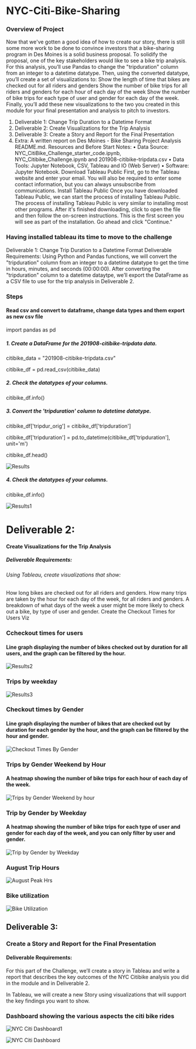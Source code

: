 # NYC-Citi-Bike-Sharing

### Overview of Project

Now that we've gotten a good idea of how to create our story, there is still some more work to be done to convince investors that a bike-sharing program in Des Moines is a solid business proposal. To solidify the proposal, one of the key stakeholders would like to see a bike trip analysis.
For this analysis, you’ll use Pandas to change the "tripduration" column from an integer to a datetime datatype. Then, using the converted datatype, you’ll create a set of visualizations to:
Show the length of time that bikes are checked out for all riders and genders Show the number of bike trips for all riders and genders for each hour of each day of the week Show the number of bike trips for each type of user and gender for each day of the week. Finally, you’ll add these new visualizations to the two you created in this module for your final presentation and analysis to pitch to investors.
1.	Deliverable 1: Change Trip Duration to a Datetime Format
2.	Deliverable 2: Create Visualizations for the Trip Analysis
3.	Deliverable 3: Create a Story and Report for the Final Presentation
4.	Extra: A written report on Des Moines - Bike Sharing Project Analysis README.md.
Resources and Before Start Notes:
•	Data Source: NYC_CitiBike_Challenge_starter_code.ipynb, NYC_Citibike_Challenge.ipynb and 201908-citibike-tripdata.csv
•	Data Tools: Jupyter Notebook, CSV, Tableau and IO (Web Server)
•	Software: Jupyter Notebook.
Download Tableau Public
First, go to the Tableau website and enter your email. You will also be required to enter some contact information, but you can always unsubscribe from communications.
Install Tableau Public
Once you have downloaded Tableau Public, we can start the process of installing Tableau Public. The process of installing Tableau Public is very similar to installing most other programs.
After it's finished downloading, click to open the file and then follow the on-screen instructions. This is the first screen you will see as part of the installation. Go ahead and click "Continue."

### Having installed tableau its time to move to the challenge

Deliverable 1:
Change Trip Duration to a Datetime Format
Deliverable Requirements:
Using Python and Pandas functions, we will convert the "tripduration" column from an integer to a datetime datatype to get the time in hours, minutes, and seconds (00:00:00). After converting the "tripduration" column to a datetime dataytpe, we’ll export the DataFrame as a CSV file to use for the trip analysis in Deliverable 2.

### Steps

#### Read csv and convert to dataframe, change data types and them export as new csv file

import pandas as pd

##### 1. Create a DataFrame for the 201908-citibike-tripdata data. 

citibike_data = "201908-citibike-tripdata.csv"

citibike_df = pd.read_csv(citibike_data)

##### 2. Check the datatypes of your columns. 

citibike_df.info()

##### 3. Convert the 'tripduration' column to datetime datatype.

citibike_df['tripdur_orig'] = citibike_df['tripduration']

citibike_df['tripduration'] = pd.to_datetime(citibike_df['tripduration'], unit='m')

citibike_df.head()

![Results](https://user-images.githubusercontent.com/57301554/120095281-be266680-c0ea-11eb-9b06-dd5d381d89e7.PNG)

##### 4. Check the datatypes of your columns. 

citibike_df.info()

![Results1](https://user-images.githubusercontent.com/57301554/120095284-c1215700-c0ea-11eb-9f7b-d3dcd064f17c.PNG)

# Deliverable 2:

#### Create Visualizations for the Trip Analysis
##### Deliverable Requirements:
###### Using Tableau, create visualizations that show:

How long bikes are checked out for all riders and genders.
How many trips are taken by the hour for each day of the week, for all riders and genders.
A breakdown of what days of the week a user might be more likely to check out a bike, by type of user and gender.
Create the Checkout Times for Users Viz

### Ccheckout times for users

#### Line graph displaying the number of bikes checked out by duration for all users, and the graph can be filtered by the hour.

![Results2](https://user-images.githubusercontent.com/57301554/120095285-c41c4780-c0ea-11eb-85e9-d3cfb7827470.PNG)

### Trips by weekday

![Results3](https://user-images.githubusercontent.com/57301554/120095288-c7173800-c0ea-11eb-8acb-f1addee2a5b5.PNG)

### Checkout times by Gender

#### Line graph displaying the number of bikes that are checked out by duration for each gender by the hour, and the graph can be filtered by the hour and gender.

![Checkout Times By Gender](https://user-images.githubusercontent.com/57301554/120095593-5cff9280-c0ec-11eb-8a5e-bf149493a73f.PNG)

### Trips by Gender Weekend by Hour

#### A heatmap showing the number of bike trips for each hour of each day of the week.

![Trips by Gender Weekend by hour](https://user-images.githubusercontent.com/57301554/120095598-64bf3700-c0ec-11eb-9301-9e195dc9c63f.PNG)

### Trip by Gender by Weekday
#### A heatmap showing the number of bike trips for each type of user and gender for each day of the week, and you can only filter by user and gender.

![Trip by Gender by Weekday](https://user-images.githubusercontent.com/57301554/120095600-6ab51800-c0ec-11eb-8e4d-8f1590921bb0.PNG)

### August Trip Hours

![August Peak Hrs](https://user-images.githubusercontent.com/57301554/120124661-0a20ec00-c17b-11eb-8550-b7960069d6b0.PNG)

### Bike utilization

![Bike Utilization](https://user-images.githubusercontent.com/57301554/120124657-042b0b00-c17b-11eb-883b-b776e382e989.PNG)

## Deliverable 3:
### Create a Story and Report for the Final Presentation
#### Deliverable Requirements:
For this part of the Challenge, we’ll create a story in Tableau and write a report that describes the key outcomes of the NYC Citibike analysis you did in the module and in Deliverable 2.

In Tableau, we will create a new Story using visualizations that will support the key findings you want to show.

### Dashboard showing the various aspects the citi bike rides 

![NYC Citi Dashboard1](https://user-images.githubusercontent.com/57301554/120124651-fe352a00-c17a-11eb-8456-e663f75793d1.PNG)

![NYC Citi Dashboard](https://user-images.githubusercontent.com/57301554/120124654-01301a80-c17b-11eb-9212-a7da78f142b4.PNG)









 












